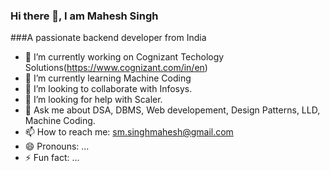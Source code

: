 ### Hi there 👋, I am Mahesh Singh
###A passionate backend developer from India

- 🔭 I’m currently working on Cognizant Techology Solutions(https://www.cognizant.com/in/en)
- 🌱 I’m currently learning Machine Coding
- 👯 I’m looking to collaborate with Infosys. 
- 🤔 I’m looking for help with Scaler.
- 💬 Ask me about DSA, DBMS, Web developement, Design Patterns, LLD, Machine Coding.
- 📫 How to reach me: sm.singhmahesh@gmail.com
- 😄 Pronouns: ...
- ⚡ Fun fact: ...
